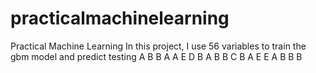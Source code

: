 practicalmachinelearning
========================

Practical Machine Learning
In this project, I use 56 variables to train the gbm model and  predict testing
A B B A A E D B A B B C B A E E A B B B
